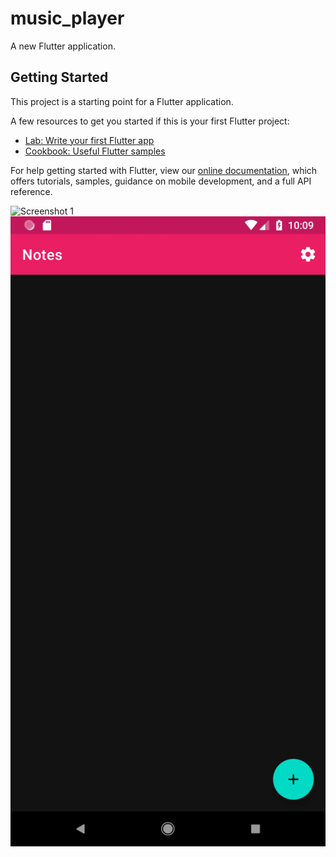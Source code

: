 # music_player

A new Flutter application.

## Getting Started

This project is a starting point for a Flutter application.

A few resources to get you started if this is your first Flutter project:

- [Lab: Write your first Flutter app](https://flutter.dev/docs/get-started/codelab)
- [Cookbook: Useful Flutter samples](https://flutter.dev/docs/cookbook)

For help getting started with Flutter, view our
[online documentation](https://flutter.dev/docs), which offers tutorials,
samples, guidance on mobile development, and a full API reference.

![Screenshot 1](https://github.com/onumengine/onumengine.github.io/tree/main/appScreenshots/nowplayingpage?raw=true)
![Screenshot 2](https://github.com/onumengine/onumengine.github.io/blob/main/appScreenshots/KT_note_list_activity.png)

